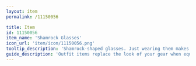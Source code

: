 ```yaml
---
layout: item
permalink: /11150056

title: Item
id: 11150056
item_name: 'Shamrock Glasses'
icon_url: 'item/icon/11150056.png'
tooltip_description: 'Shamrock-shaped glasses. Just wearing them makes you feel lucky.'
guide_description: 'Outfit items replace the look of your gear when equipped.'
---
```


